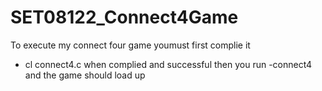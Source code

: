 # SET08122_Connect4Game

To execute my connect four game youmust first complie it 
- cl connect4.c
when complied and successful then you run 
-connect4
and the game should load up
